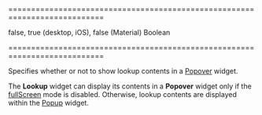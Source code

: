 ===========================================================================
<!--default-->false, true (desktop, iOS), false (Material)<!--/default-->
<!--type-->Boolean<!--/type-->
===========================================================================

<!--shortDescription-->
Specifies whether or not to show lookup contents in a [Popover](/Documentation/ApiReference/UI_Widgets/dxPopover/) widget.
<!--/shortDescription-->

<!--fullDescription-->
The **Lookup** widget can display its contents in a **Popover** widget only if the [fullScreen](/Documentation/ApiReference/UI_Widgets/dxLookup/Configuration/#fullScreen) mode is disabled. Otherwise, lookup contents are displayed within the [Popup](/Documentation/ApiReference/UI_Widgets/dxPopup/) widget.


<!--/fullDescription-->
